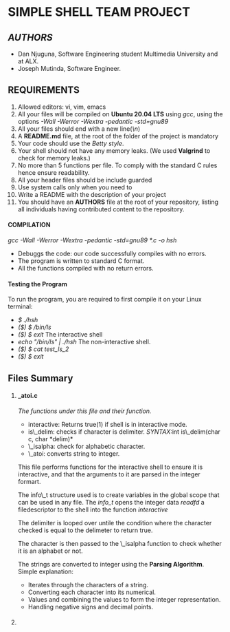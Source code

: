 <h1>SIMPLE SHELL TEAM PROJECT</h1>
<h2><i>AUTHORS</i></h2>
<ul>
<li>Dan Njuguna, Software Engineering student Multimedia University and at ALX.</li>
<li>Joseph Mutinda, Software Engineer.</li>
</ul>
<h2>REQUIREMENTS</h2>
<ol>
<li>Allowed editors: vi, vim, emacs</li>
<li>All your files will be compiled on <b>Ubuntu 20.04 LTS</b> using <em>gcc</em>, using the options <em>-Wall -Werror -Wextra -pedantic -std=gnu89</em></li>
<li>All your files should end with a new line(<i>\n</i>)</li>
<li>A <b>README.md</b> file, at the root of the folder of the project is mandatory</li>
<li>Your code should use the <i>Betty style</i>.</li>
<li>Your shell should not have any memory leaks. (We used <b>Valgrind</b> to check for memory leaks.)</li>
<li>No more than 5 functions per file. To comply with the standard C rules hence ensure readability.</li>
<li>All your header files should be include guarded</li>
<li>Use system calls only when you need to</li>
<li>Write a README with the description of your project</li>
<li>You should have an <b>AUTHORS</b> file at the root of your repository, listing all individuals having contributed content to the repository.</li>
</ol>

<h4><b>COMPILATION</b></h4>
<p><i>gcc -Wall -Werror -Wextra -pedantic -std=gnu89 *.c -o hsh</i></p>
<ul>
<li>Debuggs the code: our code successfully compiles with no errors.</li>
<li>The program is written to standard C format.</li>
<li>All the functions compiled with no return errors.</li>
</ul>

<h4>Testing the Program</h4>
<p>To run the program, you are required to first compile it on your Linux terminal: </p>
<ul>
<li><i>$ ./hsh</i></li>
<li><i>($) $ /bin/ls</i></li>
<li><i>($) $ exit </i> The interactive shell</li>
<li><i>echo "/bin/ls" | ./hsh</i> The non-interactive shell.</li>
<li><i>($) $ cat test_ls_2</i></li>
<li><i>($) $ exit</i></li>
</ul>

<h2>Files Summary</h2>
<ol>
<li>
<h4>_atoi.c</h4>
<p><i>The functions under this file and their function.</i></p>
<ul>
<li>interactive: Returns true(1) if shell is in interactive mode.</li>
<li>is\_delim: checks if character is delimiter. <i>SYNTAX:</i>int is\_delim(char c, char *delim)*</li>
<li>\_isalpha: check for alphabetic character.</li>
<li>\_atoi: converts string to integer.
</ul>
<p>This file performs functions for the interactive shell to ensure it is interactive, and that the arguments to it are parsed in the integer formart.</p>
<p>The info\_t structure used is to create variables in the global scope that can be used in any file. The <i>info_t</i> opens the integer data <i>readfd</i> a filedescriptor to the shell into the function <i>interactive</i></p>
<p>The delimiter is looped over untile the condition where the character checked is equal to the delimeter to return true.</p>
<p>The character is then passed to the \_isalpha function to check whether it is an alphabet or not.</p>
<p>The strings are converted to integer using the <b>Parsing Algorithm</b>. Simple explanation:</p>
<ul>
<li>Iterates through the characters of  a string.</li>
<li>Converting each character into its numerical.</li>
<li>Values and combining the values to form the integer representation.</li>
<li>Handling negative signs and decimal points.</li>
</ul>
</li>

<li>
<h4></h4>
</li>

